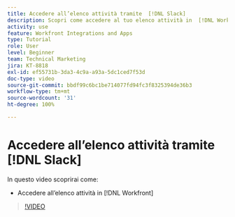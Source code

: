 ```yaml
---
title: Accedere all’elenco attività tramite  [!DNL Slack]
description: Scopri come accedere al tuo elenco attività in  [!DNL Workfront]
activity: use
feature: Workfront Integrations and Apps
type: Tutorial
role: User
level: Beginner
team: Technical Marketing
jira: KT-8818
exl-id: ef55731b-3da3-4c9a-a93a-5dc1ced7f53d
doc-type: video
source-git-commit: bbdf99c6bc1be714077fd94fc3f8325394de36b3
workflow-type: tm+mt
source-wordcount: '31'
ht-degree: 100%

---
```


# Accedere all’elenco attività tramite [!DNL Slack]

In questo video scoprirai come:

* Accedere all’elenco attività in [!DNL Workfront]

>[!VIDEO](https://video.tv.adobe.com/v/335118/?quality=12&learn=on&enablevpops=1)
